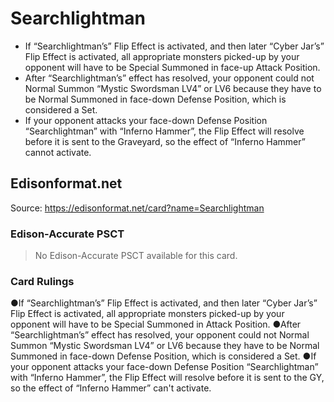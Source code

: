 # Searchlightman

*   If “Searchlightman’s” Flip Effect is activated, and then later “Cyber Jar’s” Flip Effect is activated, all appropriate monsters picked-up by your opponent will have to be Special Summoned in face-up Attack Position.
*   After “Searchlightman’s” effect has resolved, your opponent could not Normal Summon “Mystic Swordsman LV4” or LV6 because they have to be Normal Summoned in face-down Defense Position, which is considered a Set.
*   If your opponent attacks your face-down Defense Position “Searchlightman” with “Inferno Hammer”, the Flip Effect will resolve before it is sent to the Graveyard, so the effect of “Inferno Hammer” cannot activate.

## Edisonformat.net

Source: https://edisonformat.net/card?name=Searchlightman

### Edison-Accurate PSCT

> No Edison-Accurate PSCT available for this card.

### Card Rulings

●If “Searchlightman’s” Flip Effect is activated, and then later “Cyber Jar’s” Flip Effect is activated, all appropriate monsters picked-up by your opponent will have to be Special Summoned in Attack Position.
●After “Searchlightman’s” effect has resolved, your opponent could not Normal Summon “Mystic Swordsman LV4” or LV6 because they have to be Normal Summoned in face-down Defense Position, which is considered a Set.
●If your opponent attacks your face-down Defense Position “Searchlightman” with “Inferno Hammer”, the Flip Effect will resolve before it is sent to the GY, so the effect of “Inferno Hammer” can't activate.
            